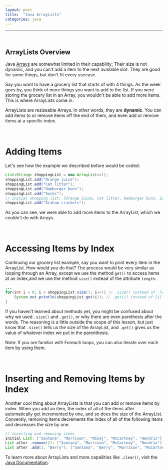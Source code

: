 ```yaml
---
layout: post
title:  "Java ArrayLists"
categories: java
---
```

***
## <br/> ArrayLists Overview

Java [Arrays](http://127.0.0.1:4000/java/2019/06/18/Java-Arrays.html) are somewhat limited in their capability; Their size is not dynamic, and you can't add a item to the next available slot. They are good for some things, but don't fit every usecase.

Say you want to have a grocery list that starts of with 4 things. As the week goes by, you think of more things you want to add to the list. If you were storing the grocery list in an Array, you wouldn't be able to add more items. This is where ArrayLists come in. 

ArrayLists are resizeable Arrays. In other words, they are **dynamic**. You can add items to or remove items off the end of them, and even add or remove items at a specific index. 

# <br/> Adding Items

Let's see how the example we described before would be coded:

```java
List<String> shoppingList = new ArrayList<>();
shoppingList.add("Orange juice");
shoppingList.add("Cat litter");
shoppingList.add("Hamburger buns");
shoppingList.add("Socks");
// initial shopping list: [Orange Juice, Cat litter, Hamburger buns, Socks]
shoppingList.add("Graham crackers");
```

As you can see, we were able to add more items to the ArrayList, which we couldn't do with Arrays.

# <br/> Accessing Items by Index

Continuing our grocery list example, say you want to print every item in the ArrayList. How would you do that? The process would be very similar as looping through an Array, except we use the method `get()` to access items at an index,and we use the method `size()` instead of the attribute `length`.

```java
...
for(int i = 0; i < shoppingList.size(); i++){ // .size() instead of .length
    System.out.println(shoppingList.get(i)); // .get(i) instead of [i]
}
```

If you haven't learned about methods yet, you might be confused about why we used `.size()` and `.get()`, or why there are even parethesis after the words. The reasoning is a little outside the scope of this lesson, but just know that `.size()` tells us the size of the ArrayList, and `.get()` gives us the value of whatever index we put in the parenthesis.

Note: If you are familiar with Foreach loops, you can also iterate over each item by using them.

# <br/> Inserting and Removing Items by Index

Another cool thing about ArrayLists is that you can add or remove items by index. When you add an item, the index of all of the items after automatically get incremented by one, and so does the size of the ArrayList. Conversly, removing items decrements the index of all of the following items and decreases the size by one.

```java
// inserting and removing items
Initial List: ["Santana", "Morrison", "Minaj", "McCartney", "Hendrix"] 
List after .remove(2): ["Santana", "Morrison", "McCartney", "Hendrix"] 
List after .add(1, "Berry"): ["Santana", "Berry", "Morrison", "McCartney", "Hendrix"] 
```

To learn more about ArrayLists and more capailities like `.clear()`, visit the [Java Documentation](https://docs.oracle.com/javase/8/docs/api/java/util/ArrayList.html).


